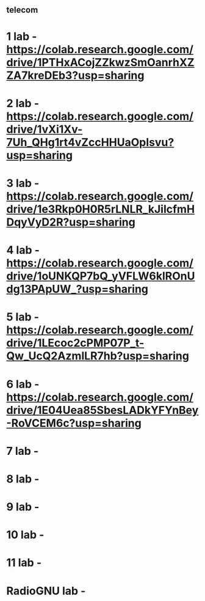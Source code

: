 ## telecom

# 1 lab - https://colab.research.google.com/drive/1PTHxACojZZkwzSmOanrhXZZA7kreDEb3?usp=sharing
# 2 lab - https://colab.research.google.com/drive/1vXi1Xv-7Uh_QHg1rt4vZccHHUaOpIsvu?usp=sharing
# 3 lab - https://colab.research.google.com/drive/1e3Rkp0H0R5rLNLR_kJilcfmHDqyVyD2R?usp=sharing
# 4 lab - https://colab.research.google.com/drive/1oUNKQP7bQ_yVFLW6klROnUdg13PApUW_?usp=sharing
# 5 lab - https://colab.research.google.com/drive/1LEcoc2cPMP07P_t-Qw_UcQ2AzmlLR7hb?usp=sharing
# 6 lab - https://colab.research.google.com/drive/1E04Uea85SbesLADkYFYnBey-RoVCEM6c?usp=sharing
# 7 lab -
# 8 lab -
# 9 lab -
# 10 lab -
# 11 lab -
# RadioGNU lab -
